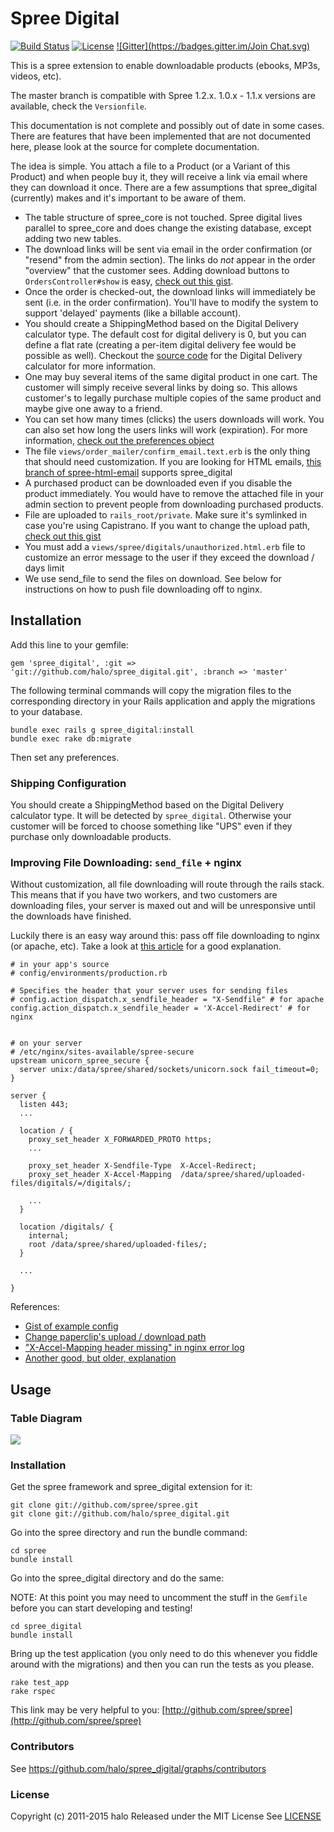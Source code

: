# Spree Digital

[![Build Status](https://travis-ci.org/halo/spree_digital.png?branch=master)](https://travis-ci.org/halo/spree_digital)
[![License](http://img.shields.io/badge/license-MIT-blue.svg)](http://github.com/halo/spree_digital/blob/master/LICENSE)
[![Gitter](https://badges.gitter.im/Join Chat.svg)](https://gitter.im/halo/spree_digital?utm_source=badge&utm_medium=badge&utm_campaign=pr-badge&utm_content=badge)

This is a spree extension to enable downloadable products (ebooks, MP3s, videos, etc).

The master branch is compatible with Spree 1.2.x. 1.0.x - 1.1.x versions are available, check the `Versionfile`.

This documentation is not complete and possibly out of date in some cases. There are features that have been implemented that are not documented here, please look at the source for complete documentation.

The idea is simple. You attach a file to a Product (or a Variant of this Product) and when people buy it, they will receive a link via email where they can download it once. There are a few assumptions that spree_digital (currently) makes and it's important to be aware of them.

* The table structure of spree_core is not touched. Spree digital lives parallel to spree_core and does change the existing database, except adding two new tables.
* The download links will be sent via email in the order confirmation (or "resend" from the admin section). The links do *not* appear in the order "overview" that the customer sees. Adding download buttons to `OrdersController#show` is easy, [check out this gist](https://gist.github.com/3187793#file_add_spree_digital_buttons_to_invoice.rb).
* Once the order is checked-out, the download links will immediately be sent (i.e. in the order confirmation). You'll have to modify the system to support 'delayed' payments (like a billable account).
* You should create a ShippingMethod based on the Digital Delivery calculator type. The default cost for digital delivery is 0, but you can define a flat rate (creating a per-item digital delivery fee would be possible as well). Checkout the [source code](https://github.com/halo/spree_digital/blob/master/app/models/spree/calculator/digital_delivery.rb) for the Digital Delivery calculator for more information.
* One may buy several items of the same digital product in one cart. The customer will simply receive several links by doing so. This allows customer's to legally purchase multiple copies of the same product and maybe give one away to a friend.
* You can set how many times (clicks) the users downloads will work. You can also set how long the users links will work (expiration). For more information, [check out the preferences object](https://github.com/halo/spree_digital/blob/master/lib/spree/spree_digital_configuration.rb)
* The file `views/order_mailer/confirm_email.text.erb` is the only thing that should need customization. If you are looking for HTML emails, [this branch of spree-html-email](http://github.com/iloveitaly/spree-html-email) supports spree_digital
* A purchased product can be downloaded even if you disable the product immediately. You would have to remove the attached file in your admin section to prevent people from downloading purchased products.
* File are uploaded to `rails_root/private`. Make sure it's symlinked in case you're using Capistrano. If you want to change the upload path, [check out this gist](https://gist.github.com/3187793#file_spree_digital_path_change_decorator.rb)
* You must add a `views/spree/digitals/unauthorized.html.erb` file to customize an error message to the user if they exceed the download / days limit
* We use send_file to send the files on download. See below for instructions on how to push file downloading off to nginx.

## Installation

Add this line to your gemfile:

```shell
gem 'spree_digital', :git => 'git://github.com/halo/spree_digital.git', :branch => 'master'
```

The following terminal commands will copy the migration files to the corresponding directory in your Rails application and apply the migrations to your database.

```shell
bundle exec rails g spree_digital:install
bundle exec rake db:migrate
```

Then set any preferences.

### Shipping Configuration

You should create a ShippingMethod based on the Digital Delivery calculator type. It will be detected by `spree_digital`. Otherwise your customer will be forced to choose something like "UPS" even if they purchase only downloadable products.

### Improving File Downloading: `send_file` + nginx

Without customization, all file downloading will route through the rails stack. This means that if you have two workers, and two customers are downloading files, your server is maxed out and will be unresponsive until the downloads have finished.

Luckily there is an easy way around this: pass off file downloading to nginx (or apache, etc). Take a look at [this article](http://blog.kiskolabs.com/post/637725747/nginx-rails-send-file) for a good explanation.

```
# in your app's source
# config/environments/production.rb

# Specifies the header that your server uses for sending files
# config.action_dispatch.x_sendfile_header = "X-Sendfile" # for apache
config.action_dispatch.x_sendfile_header = 'X-Accel-Redirect' # for nginx


# on your server
# /etc/nginx/sites-available/spree-secure
upstream unicorn_spree_secure {
  server unix:/data/spree/shared/sockets/unicorn.sock fail_timeout=0;
}

server {
  listen 443;
  ...

  location / {
    proxy_set_header X_FORWARDED_PROTO https;
    ...

    proxy_set_header X-Sendfile-Type  X-Accel-Redirect;
    proxy_set_header X-Accel-Mapping  /data/spree/shared/uploaded-files/digitals/=/digitals/;

    ...
  }

  location /digitals/ {
    internal;
    root /data/spree/shared/uploaded-files/;
  }

  ...

}

```

References:

* [Gist of example config](https://gist.github.com/416004)
* [Change paperclip's upload / download path](https://gist.github.com/3187793#file_spree_digital_path_change_decorator.rb)
* ["X-Accel-Mapping header missing" in nginx error log](http://stackoverflow.com/questions/6237016/message-x-accel-mapping-header-missing-in-nginx-error-log)
* [Another good, but older, explanation](http://kovyrin.net/2006/11/01/nginx-x-accel-redirect-php-rails/)

## Usage

### Table Diagram

<img src="https://cdn.rawgit.com/halo/spree_digital/master/doc/tables.png">

### Installation

Get the spree framework and spree_digital extension for it:

```shell
git clone git://github.com/spree/spree.git
git clone git://github.com/halo/spree_digital.git
```

Go into the spree directory and run the bundle command:

```shell
cd spree
bundle install
```

Go into the spree_digital directory and do the same:

NOTE: At this point you may need to uncomment the stuff in the `Gemfile`  before you can start developing and testing!

```shell
cd spree_digital
bundle install
```

Bring up the test application (you only need to do this whenever you fiddle around with the migrations) and then you can run the tests as you please.

```shell
rake test_app
rake rspec
```

This link may be very helpful to you: [http://github.com/spree/spree](http://github.com/spree/spree)

### Contributors

See https://github.com/halo/spree_digital/graphs/contributors

### License

Copyright (c) 2011-2015 halo
Released under the MIT License
See [LICENSE](http://github.com/halo/spree_digital/blob/master/LICENSE)
